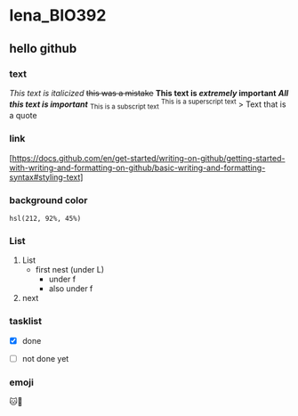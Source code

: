 # lena_BIO392

## hello github

### text
   *This text is italicized*
    ~~this was a mistake~~
    **This text is _extremely_ important**
    ***All this text is important***
    <sub>This is a subscript text</sub>
    <sup>This is a superscript text</sup>
    > Text that is a quote

### link
[https://docs.github.com/en/get-started/writing-on-github/getting-started-with-writing-and-formatting-on-github/basic-writing-and-formatting-syntax#styling-text]

### background color
`hsl(212, 92%, 45%)`

### List
1. List
   - first nest (under L)
     - under f
     - also under f
2. next


### tasklist 
- [x] done
- [ ] not done yet


### emoji
:cat::tada:

